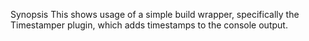 Synopsis
This shows usage of a simple build wrapper, specifically the Timestamper plugin, which adds timestamps to the console output.
